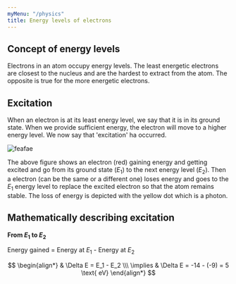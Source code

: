 ```yaml
---
myMenu: "/physics"
title: Energy levels of electrons
---
```


## Concept of energy levels

Electrons in an atom occupy energy levels. The least energetic electrons are closest to the nucleus and are the hardest to extract from the atom. The opposite is true for the more energetic electrons.

## Excitation

When an electron is at its least energy level, we say that it is in its ground state. When we provide sufficient energy, the electron will move to a higher energy level. We now say that 'excitation' ha occurred.

![feafae](../electron_energy_levels_1.png)

The above figure shows an electron (red) gaining energy and getting excited and go from its ground state ($E_1$) to the next energy level ($E_2$). Then a electron (can be the same or a different one) loses energy and goes to the $E_1$ energy level to replace the excited electron so that the atom remains stable. The loss of energy is depicted with the yellow dot which is a photon.

## Mathematically describing excitation

**From $E_1$ to $E_2$**

Energy gained = Energy at $E_1$ - Energy at $E_2$

$$
\begin{align*}
& \Delta E = E_1 - E_2 \\\
\implies & \Delta E = -14 - (-9) = 5 \text{ eV}
\end{align*}
$$

